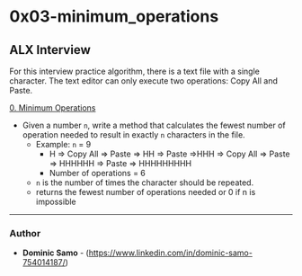 # 0x03-minimum_operations

## ALX Interview
For this interview practice algorithm, there is a text file with a single character.  The text editor can only execute two operations: Copy All and Paste.

[0. Minimum Operations](/0x03-minimum_operations/0-minoperations.py)
* Given a number `n`, write a method that calculates the fewest number of operation needed to result in exactly `n` characters in the file.
  * Example: `n` = 9
    * H => Copy All => Paste => HH => Paste =>HHH => Copy All => Paste => HHHHHH => Paste => HHHHHHHHH
    * Number of operations = 6
  * `n` is the number of times the character should be repeated.
  * returns the fewest number of operations needed or 0 if n is impossible

---

### Author
* **Dominic Samo** - (https://www.linkedin.com/in/dominic-samo-754014187/)


